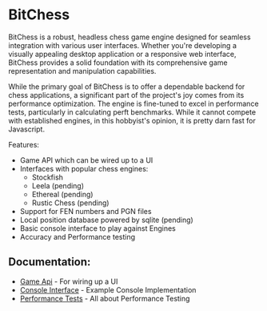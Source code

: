 # BitChess
BitChess is a robust, headless chess game engine designed for seamless integration with various user interfaces. Whether you're developing a visually appealing desktop application or a responsive web interface, BitChess provides a solid foundation with its comprehensive game representation and manipulation capabilities.

While the primary goal of BitChess is to offer a dependable backend for chess applications, a significant part of the project's joy comes from its performance optimization. The engine is fine-tuned to excel in performance tests, particularly in calculating perft benchmarks. While it cannot compete with established engines, in this hobbyist's opinion, it is pretty darn fast for Javascript.

Features:
- Game API which can be wired up to a UI
- Interfaces with popular chess engines:
  - Stockfish
  - Leela (pending)
  - Ethereal (pending)
  - Rustic Chess (pending)
- Support for FEN numbers and PGN files
- Local position database powered by sqlite (pending)
- Basic console interface to play against Engines
- Accuracy and Performance testing

## Documentation:
 - [Game Api](docs/GameApi.md) - For wiring up a UI
 - [Console Interface](docs/ConsoleInterface.md) - Example Console Implementation
 - [Performance Tests](docs/PerformanceTesting.md) - All about Performance Testing

